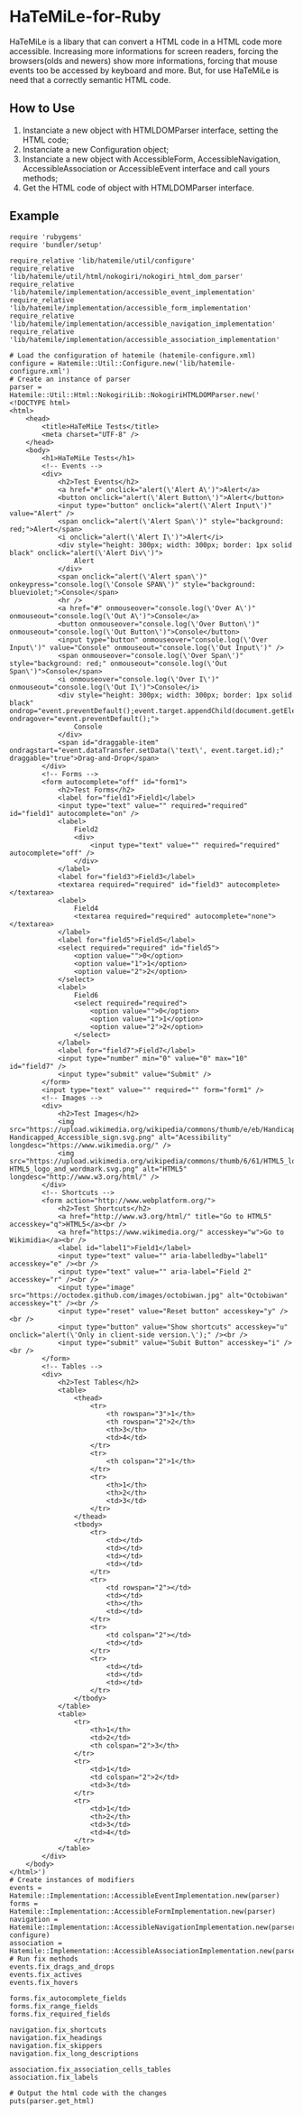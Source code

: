 HaTeMiLe-for-Ruby
=================
HaTeMiLe is a libary that can convert a HTML code in a HTML code more accessible. Increasing more informations for screen readers, forcing the browsers(olds and newers) show more informations, forcing that mouse events too be accessed by keyboard and more. But, for use HaTeMiLe is need that a correctly semantic HTML code.

## How to Use

1.  Instanciate a new object with HTMLDOMParser interface, setting the HTML code;
2.  Instanciate a new Configuration object;
3.  Instanciate a new object with AccessibleForm, AccessibleNavigation, AccessibleAssociation or AccessibleEvent interface and call yours methods;
4.  Get the HTML code of object with HTMLDOMParser interface.

## Example

    require 'rubygems'
    require 'bundler/setup'

    require_relative 'lib/hatemile/util/configure'
    require_relative 'lib/hatemile/util/html/nokogiri/nokogiri_html_dom_parser'
    require_relative 'lib/hatemile/implementation/accessible_event_implementation'
    require_relative 'lib/hatemile/implementation/accessible_form_implementation'
    require_relative 'lib/hatemile/implementation/accessible_navigation_implementation'
    require_relative 'lib/hatemile/implementation/accessible_association_implementation'
    
    # Load the configuration of hatemile (hatemile-configure.xml)
    configure = Hatemile::Util::Configure.new('lib/hatemile-configure.xml')
    # Create an instance of parser
    parser = Hatemile::Util::Html::NokogiriLib::NokogiriHTMLDOMParser.new('
    <!DOCTYPE html>
	<html>
		<head>
			<title>HaTeMiLe Tests</title>
			<meta charset="UTF-8" />
		</head>
		<body>
			<h1>HaTeMiLe Tests</h1>
			<!-- Events -->
			<div>
				<h2>Test Events</h2>
				<a href="#" onclick="alert(\'Alert A\')">Alert</a>
				<button onclick="alert(\'Alert Button\')">Alert</button>
				<input type="button" onclick="alert(\'Alert Input\')" value="Alert" />
				<span onclick="alert(\'Alert Span\')" style="background: red;">Alert</span>
				<i onclick="alert(\'Alert I\')">Alert</i>
				<div style="height: 300px; width: 300px; border: 1px solid black" onclick="alert(\'Alert Div\')">
					Alert
				</div>
				<span onclick="alert(\'Alert span\')" onkeypress="console.log(\'Console SPAN\')" style="background: blueviolet;">Console</span>
				<hr />
				<a href="#" onmouseover="console.log(\'Over A\')" onmouseout="console.log(\'Out A\')">Console</a>
				<button onmouseover="console.log(\'Over Button\')" onmouseout="console.log(\'Out Button\')">Console</button>
				<input type="button" onmouseover="console.log(\'Over Input\')" value="Console" onmouseout="console.log(\'Out Input\')" />
				<span onmouseover="console.log(\'Over Span\')" style="background: red;" onmouseout="console.log(\'Out Span\')">Console</span>
				<i onmouseover="console.log(\'Over I\')" onmouseout="console.log(\'Out I\')">Console</i>
				<div style="height: 300px; width: 300px; border: 1px solid black" ondrop="event.preventDefault();event.target.appendChild(document.getElementById(event.dataTransfer.getData(\'text\')));" ondragover="event.preventDefault();">
					Console
				</div>
				<span id="draggable-item" ondragstart="event.dataTransfer.setData(\'text\', event.target.id);" draggable="true">Drag-and-Drop</span>
			</div>
			<!-- Forms -->
			<form autocomplete="off" id="form1">
				<h2>Test Forms</h2>
				<label for="field1">Field1</label>
				<input type="text" value="" required="required" id="field1" autocomplete="on" />
				<label>
					Field2
					<div>
						<input type="text" value="" required="required" autocomplete="off" />
					</div>
				</label>
				<label for="field3">Field3</label>
				<textarea required="required" id="field3" autocomplete></textarea>
				<label>
					Field4
					<textarea required="required" autocomplete="none"></textarea>
				</label>
				<label for="field5">Field5</label>
				<select required="required" id="field5">
					<option value="">0</option>
					<option value="1">1</option>
					<option value="2">2</option>
				</select>
				<label>
					Field6
					<select required="required">
						<option value="">0</option>
						<option value="1">1</option>
						<option value="2">2</option>
					</select>
				</label>
				<label for="field7">Field7</label>
				<input type="number" min="0" value="0" max="10" id="field7" />
				<input type="submit" value="Submit" />
			</form>
			<input type="text" value="" required="" form="form1" />
			<!-- Images -->
			<div>
				<h2>Test Images</h2>
				<img src="https://upload.wikimedia.org/wikipedia/commons/thumb/e/eb/Handicapped_Accessible_sign.svg/2000px-Handicapped_Accessible_sign.svg.png" alt="Acessibility" longdesc="https://www.wikimedia.org/" />
				<img src="https://upload.wikimedia.org/wikipedia/commons/thumb/6/61/HTML5_logo_and_wordmark.svg/2000px-HTML5_logo_and_wordmark.svg.png" alt="HTML5" longdesc="http://www.w3.org/html/" />
			</div>
			<!-- Shortcuts -->
			<form action="http://www.webplatform.org/">
				<h2>Test Shortcuts</h2>
				<a href="http://www.w3.org/html/" title="Go to HTML5" accesskey="q">HTML5</a><br />
				<a href="https://www.wikimedia.org/" accesskey="w">Go to Wikimidia</a><br />
				<label id="label1">Field1</label>
				<input type="text" value="" aria-labelledby="label1" accesskey="e" /><br />
				<input type="text" value="" aria-label="Field 2" accesskey="r" /><br />
				<input type="image" src="https://octodex.github.com/images/octobiwan.jpg" alt="Octobiwan" accesskey="t" /><br />
				<input type="reset" value="Reset button" accesskey="y" /><br />
				<input type="button" value="Show shortcuts" accesskey="u" onclick="alert(\'Only in client-side version.\');" /><br />
				<input type="submit" value="Subit Button" accesskey="i" /><br />
			</form>
			<!-- Tables -->
			<div>
				<h2>Test Tables</h2>
				<table>
					<thead>
						<tr>
							<th rowspan="3">1</th>
							<th rowspan="2">2</th>
							<th>3</th>
							<td>4</td>
						</tr>
						<tr>
							<th colspan="2">1</th>
						</tr>
						<tr>
							<th>1</th>
							<th>2</th>
							<td>3</td>
						</tr>
					</thead>
					<tbody>
						<tr>
							<td></td>
							<td></td>
							<td></td>
							<td></td>
						</tr>
						<tr>
							<td rowspan="2"></td>
							<td></td>
							<th></th>
							<td></td>
						</tr>
						<tr>
							<td colspan="2"></td>
							<td></td>
						</tr>
						<tr>
							<td></td>
							<td></td>
							<td></td>
						</tr>
					</tbody>
				</table>
				<table>
					<tr>
						<th>1</th>
						<td>2</td>
						<th colspan="2">3</th>
					</tr>
					<tr>
						<td>1</td>
						<td colspan="2">2</td>
						<td>3</td>
					</tr>
					<tr>
						<td>1</td>
						<th>2</th>
						<td>3</td>
						<td>4</td>
					</tr>
				</table>
			</div>
		</body>
	</html>')
    # Create instances of modifiers
    events = Hatemile::Implementation::AccessibleEventImplementation.new(parser)
    forms = Hatemile::Implementation::AccessibleFormImplementation.new(parser)
    navigation = Hatemile::Implementation::AccessibleNavigationImplementation.new(parser, configure)
    association = Hatemile::Implementation::AccessibleAssociationImplementation.new(parser)
    # Run fix methods
    events.fix_drags_and_drops
    events.fix_actives
    events.fix_hovers

    forms.fix_autocomplete_fields
    forms.fix_range_fields
    forms.fix_required_fields

    navigation.fix_shortcuts
    navigation.fix_headings
    navigation.fix_skippers
    navigation.fix_long_descriptions

    association.fix_association_cells_tables
    association.fix_labels

    # Output the html code with the changes
    puts(parser.get_html)
